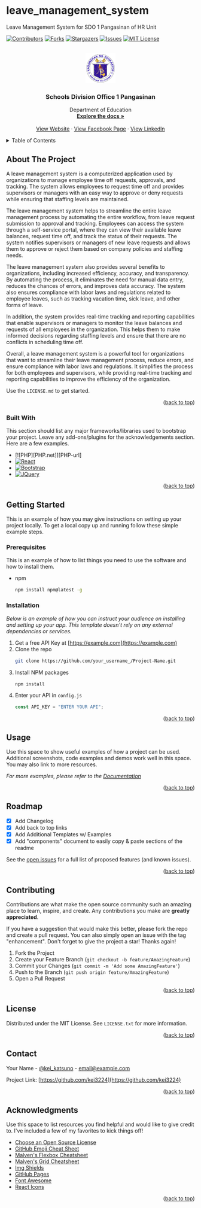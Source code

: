 # leave_management_system

Leave Management System for SDO 1 Pangasinan of HR Unit
<a name="readme-top"></a>

<!-- PROJECT SHIELDS -->
<!--
*** I'm using markdown "reference style" links for readability.
*** Reference links are enclosed in brackets [ ] instead of parentheses ( ).
*** See the bottom of this document for the declaration of the reference variables
*** for contributors-url, forks-url, etc. This is an optional, concise syntax you may use.
*** https://www.markdownguide.org/basic-syntax/#reference-style-links
-->

[![Contributors][contributors-shield]][contributors-url]
[![Forks][forks-shield]][forks-url]
[![Stargazers][stars-shield]][stars-url]
[![Issues][issues-shield]][issues-url]
[![MIT License][license-shield]][license-url]

<!-- PROJECT LOGO -->
<br />
<div align="center">
  <a href="https://github.com/othneildrew/Best-README-Template">
    <img src="assets/img/deped_logo.png" alt="Logo" width="80" height="80">
  </a>

  <h3 align="center">Schools Division Office 1 Pangasinan</h3>

  <p align="center">
    Department of Education
    <br />
    <a href="https://github.com/kei3224/leave_management_system"><strong>Explore the docs »</strong></a>
    <br />
    <br />
    <a href="https://www.depedsdo1pangasinan.com/">View Website</a>
    ·
    <a href="https://www.facebook.com/depedsdo1pangasinan/">View Facebook Page</a>
    ·
    <a href="https://ph.linkedin.com/in/sdo-1-pangasinan-5a2849136">View LinkedIn</a>
  </p>
</div>

<!-- TABLE OF CONTENTS -->
<details>
  <summary>Table of Contents</summary>
  <ol>
    <li>
      <a href="#about-the-project">About The Project</a>
      <ul>
        <li><a href="#built-with">Built With</a></li>
      </ul>
    </li>
    <li>
      <a href="#getting-started">Getting Started</a>
      <ul>
        <li><a href="#prerequisites">Prerequisites</a></li>
        <li><a href="#installation">Installation</a></li>
      </ul>
    </li>
    <li><a href="#usage">Usage</a></li>
    <li><a href="#roadmap">Roadmap</a></li>
    <li><a href="#contributing">Contributing</a></li>
    <li><a href="#license">License</a></li>
    <li><a href="#contact">Contact</a></li>
    <li><a href="#acknowledgments">Acknowledgments</a></li>
  </ol>
</details>

<!-- ABOUT THE PROJECT -->

## About The Project

<!-- [![Product Name Screen Shot][product-screenshot]](https://example.com) -->

A leave management system is a computerized application used by organizations to manage employee time off requests, approvals, and tracking. The system allows employees to request time off and provides supervisors or managers with an easy way to approve or deny requests while ensuring that staffing levels are maintained. 

The leave management system helps to streamline the entire leave management process by automating the entire workflow, from leave request submission to approval and tracking. Employees can access the system through a self-service portal, where they can view their available leave balances, request time off, and track the status of their requests. The system notifies supervisors or managers of new leave requests and allows them to approve or reject them based on company policies and staffing needs. 

The leave management system also provides several benefits to organizations, including increased efficiency, accuracy, and transparency. By automating the process, it eliminates the need for manual data entry, reduces the chances of errors, and improves data accuracy. The system also ensures compliance with labor laws and regulations related to employee leaves, such as tracking vacation time, sick leave, and other forms of leave. 

In addition, the system provides real-time tracking and reporting capabilities that enable supervisors or managers to monitor the leave balances and requests of all employees in the organization. This helps them to make informed decisions regarding staffing levels and ensure that there are no conflicts in scheduling time off. 

Overall, a leave management system is a powerful tool for organizations that want to streamline their leave management process, reduce errors, and ensure compliance with labor laws and regulations. It simplifies the process for both employees and supervisors, while providing real-time tracking and reporting capabilities to improve the efficiency of the organization. 

Use the `LICENSE.md` to get started.

<p align="right">(<a href="#readme-top">back to top</a>)</p>

### Built With

This section should list any major frameworks/libraries used to bootstrap your project. Leave any add-ons/plugins for the acknowledgements section. Here are a few examples.

- [![PHP][PHP.net]][PHP-url]
- [![React][React.js]][React-url]
- [![Bootstrap][Bootstrap.com]][Bootstrap-url]
- [![JQuery][JQuery.com]][JQuery-url]

<p align="right">(<a href="#readme-top">back to top</a>)</p>

<!-- GETTING STARTED -->

## Getting Started

This is an example of how you may give instructions on setting up your project locally.
To get a local copy up and running follow these simple example steps.

### Prerequisites

This is an example of how to list things you need to use the software and how to install them.

- npm
  ```sh
  npm install npm@latest -g
  ```

### Installation

_Below is an example of how you can instruct your audience on installing and setting up your app. This template doesn't rely on any external dependencies or services._

1. Get a free API Key at [https://example.com](https://example.com)
2. Clone the repo
   ```sh
   git clone https://github.com/your_username_/Project-Name.git
   ```
3. Install NPM packages
   ```sh
   npm install
   ```
4. Enter your API in `config.js`
   ```js
   const API_KEY = "ENTER YOUR API";
   ```

<p align="right">(<a href="#readme-top">back to top</a>)</p>

<!-- USAGE EXAMPLES -->

## Usage

Use this space to show useful examples of how a project can be used. Additional screenshots, code examples and demos work well in this space. You may also link to more resources.

_For more examples, please refer to the [Documentation](https://example.com)_

<p align="right">(<a href="#readme-top">back to top</a>)</p>

<!-- ROADMAP -->

## Roadmap

- [x] Add Changelog
- [x] Add back to top links
- [x] Add Additional Templates w/ Examples
- [x] Add "components" document to easily copy & paste sections of the readme

See the [open issues](https://github.com/kei3224/leave_management_system/issues) for a full list of proposed features (and known issues).

<p align="right">(<a href="#readme-top">back to top</a>)</p>

<!-- CONTRIBUTING -->

## Contributing

Contributions are what make the open source community such an amazing place to learn, inspire, and create. Any contributions you make are **greatly appreciated**.

If you have a suggestion that would make this better, please fork the repo and create a pull request. You can also simply open an issue with the tag "enhancement".
Don't forget to give the project a star! Thanks again!

1. Fork the Project
2. Create your Feature Branch (`git checkout -b feature/AmazingFeature`)
3. Commit your Changes (`git commit -m 'Add some AmazingFeature'`)
4. Push to the Branch (`git push origin feature/AmazingFeature`)
5. Open a Pull Request

<p align="right">(<a href="#readme-top">back to top</a>)</p>

<!-- LICENSE -->

## License

Distributed under the MIT License. See `LICENSE.txt` for more information.

<p align="right">(<a href="#readme-top">back to top</a>)</p>

<!-- CONTACT -->

## Contact

Your Name - [@kei_katsuno](https://www.instagram.com/kei_katsuno/) - email@example.com

Project Link: [https://github.com/kei3224](https://github.com/kei3224)

<p align="right">(<a href="#readme-top">back to top</a>)</p>

<!-- ACKNOWLEDGMENTS -->

## Acknowledgments

Use this space to list resources you find helpful and would like to give credit to. I've included a few of my favorites to kick things off!

- [Choose an Open Source License](https://choosealicense.com)
- [GitHub Emoji Cheat Sheet](https://www.webpagefx.com/tools/emoji-cheat-sheet)
- [Malven's Flexbox Cheatsheet](https://flexbox.malven.co/)
- [Malven's Grid Cheatsheet](https://grid.malven.co/)
- [Img Shields](https://shields.io)
- [GitHub Pages](https://pages.github.com)
- [Font Awesome](https://fontawesome.com)
- [React Icons](https://react-icons.github.io/react-icons/search)

<p align="right">(<a href="#readme-top">back to top</a>)</p>

<!-- MARKDOWN LINKS & IMAGES -->
<!-- https://www.markdownguide.org/basic-syntax/#reference-style-links -->

[contributors-shield]: https://img.shields.io/github/contributors/kei3224/leave_management_system.svg?style=for-the-badge
[contributors-url]: https://github.com/kei3224/leave_management_system/graphs/contributors
[forks-shield]: https://img.shields.io/github/forks/kei3224/leave_management_system.svg?style=for-the-badge
[forks-url]: https://github.com/kei3224/leave_management_system/forks
[stars-shield]: https://img.shields.io/github/stars/kei3224/leave_management_system.svg?style=for-the-badge
[stars-url]: https://github.com/kei3224/leave_management_system/stargazers
[issues-shield]: https://img.shields.io/github/issues/kei3224/leave_management_system.svg?style=for-the-badge
[issues-url]: https://github.com/kei3224/leave_management_system/issues
[license-shield]: https://img.shields.io/github/license/kei3224/leave_management_system.svg?style=for-the-badge
[license-url]: https://github.com/kei3224/leave_management_system/blob/master/LICENSE.md
[product-screenshot]: images/screenshot.png
[Next.js]: https://img.shields.io/badge/next.js-000000?style=for-the-badge&logo=nextdotjs&logoColor=white
[Next-url]: https://nextjs.org/
[React.js]: https://img.shields.io/badge/React-20232A?style=for-the-badge&logo=react&logoColor=61DAFB
[React-url]: https://reactjs.org/
[Vue.js]: https://img.shields.io/badge/Vue.js-35495E?style=for-the-badge&logo=vuedotjs&logoColor=4FC08D
[Vue-url]: https://vuejs.org/
[Angular.io]: https://img.shields.io/badge/Angular-DD0031?style=for-the-badge&logo=angular&logoColor=white
[Angular-url]: https://angular.io/
[Svelte.dev]: https://img.shields.io/badge/Svelte-4A4A55?style=for-the-badge&logo=svelte&logoColor=FF3E00
[Svelte-url]: https://svelte.dev/
[Laravel.com]: https://img.shields.io/badge/Laravel-FF2D20?style=for-the-badge&logo=laravel&logoColor=white
[Laravel-url]: https://laravel.com
[Bootstrap.com]: https://img.shields.io/badge/Bootstrap-563D7C?style=for-the-badge&logo=bootstrap&logoColor=white
[Bootstrap-url]: https://getbootstrap.com
[JQuery.com]: https://img.shields.io/badge/jQuery-0769AD?style=for-the-badge&logo=jquery&logoColor=white
[JQuery-url]: https://jquery.com
